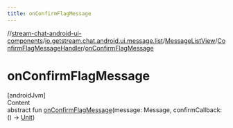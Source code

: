```yaml
---
title: onConfirmFlagMessage
---
```

//[stream-chat-android-ui-components](../../../../index.md)/[io.getstream.chat.android.ui.message.list](../../index.md)/[MessageListView](../index.md)/[ConfirmFlagMessageHandler](index.md)/[onConfirmFlagMessage](onConfirmFlagMessage.md)



# onConfirmFlagMessage  
[androidJvm]  
Content  
abstract fun [onConfirmFlagMessage](onConfirmFlagMessage.md)(message: Message, confirmCallback: () -&gt; [Unit](https://kotlinlang.org/api/latest/jvm/stdlib/kotlin/-unit/index.html))  



